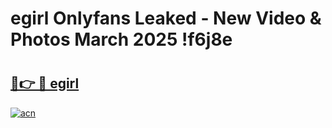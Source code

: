 # egirl Onlyfans Leaked - New Video & Photos March 2025 !f6j8e

# <h2><a href="https://tyon65.iuczelnia.edu.pl?title=egirl&ref=f6j8e">🔗👉 🔴 egirl</a></h2>

[![acn](https://github.com/user-attachments/assets/0f9c940e-d8b0-45ae-aac7-cd30a18b3e1c)](https://tyon65.iuczelnia.edu.pl?title=egirl&ref=f6j8e)

